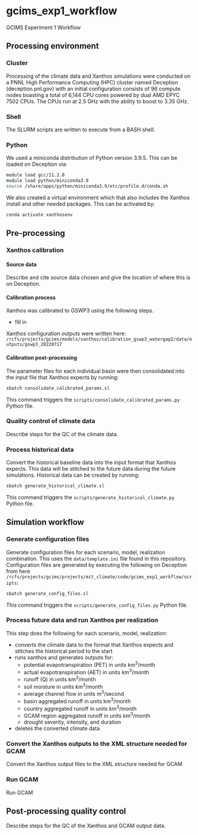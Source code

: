 # gcims_exp1_workflow
GCIMS Experiment 1 Workflow

## Processing environment

### Cluster
Processing of the climate data and Xanthos simulations were conducted on a PNNL High Performance Computing (HPC) cluster named Deception (deception.pnl.gov) with an initial configuration consists of 96 compute nodes boasting a total of 6,144 CPU cores powered by dual AMD EPYC 7502 CPUs. The CPUs run at 2.5 GHz with the ability to boost to 3.35 GHz. 

### Shell
The SLURM scripts are written to execute from a BASH shell.

### Python 
We used a miniconda distribution of Python version 3.9.5.  This can be loaded on Deception via:
```bash
module load gcc/11.2.0
module load python/miniconda3.9
source /share/apps/python/miniconda3.9/etc/profile.d/conda.sh
```

We also created a virtual environment which that also includes the Xanthos install and other needed packages.  This can be activated by:
```bash
conda activate xanthosenv
```

## Pre-processing

### Xanthos calibration

#### Source data
Describe and cite source data chosen and give the location of where this is on Deception.

#### Calibration process
Xanthos was calibrated to GSWP3 using the following steps.
- fill in

Xanthos configuration outputs were written here:  `/rcfs/projects/gcims/models/xanthos/calibration_gswp3_watergap2/data/outputs/gswp3_20220717`

#### Calibration post-processing
The parameter files for each individual basin were then consolidated into the input file that Xanthos expects by running:
```bash
sbatch consolidate_calibrated_params.sl
```
This command triggers the `scripts/consolidate_calibrated_params.py` Python file.

### Quality control of climate data
Describe steps for the QC of the climate data.

### Process historical data
Convert the historical baseline data into the input format that Xanthos expects.  This data will be stitched to the future data during the future simulations.
Historical data can be created by running:
```bash
sbatch generate_historical_climate.sl
```
This command triggers the `scripts/generate_historical_climate.py` Python file.

## Simulation workflow

### Generate configuration files
Generate configuration files for each scenario, model, realization combination.  This uses the `data/template.ini` file found in this repository.
Configuration files are generated by executing the following on Deception from here `/rcfs/projects/gcims/projects/mit_climate/code/gcims_exp1_workflow/scripts`:
```bash
sbatch generate_config_files.sl
```
This command triggers the `scripts/generate_config_files.py` Python file.

### Process future data and run Xanthos per realization
This step does the following for each scenario, model, realization:
- converts the climate data to the format that Xanthos expects and stitches the historical period to the start 
- runs xanthos and generates outputs for:
  - potential evapotranspiration (PET) in units km<sup>3</sup>/month
  - actual evapotranspiration (AET) in units km<sup>3</sup>/month
  - runoff (Q) in units km<sup>3</sup>/month
  - soil moisture in units km<sup>3</sup>/month
  - average channel flow in units m<sup>3</sup>/second
  - basin aggregated runoff in units km<sup>3</sup>/month
  - country aggregated runoff in units km<sup>3</sup>/month
  - GCAM region aggregated runoff in units km<sup>3</sup>/month
  - drought severity, intensity, and duration
- deletes the converted climate data 

### Convert the Xanthos outputs to the XML structure needed for GCAM
Convert the Xanthos output files to the XML structure needed for GCAM

### Run GCAM
Run GCAM

## Post-processing quality control
Describe steps for the QC of the Xanthos and GCAM output data.

